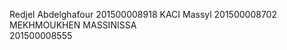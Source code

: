 Redjel Abdelghafour
201500008918
KACI Massyl
201500008702
MEKHMOUKHEN MASSINISSA              
201500008555
